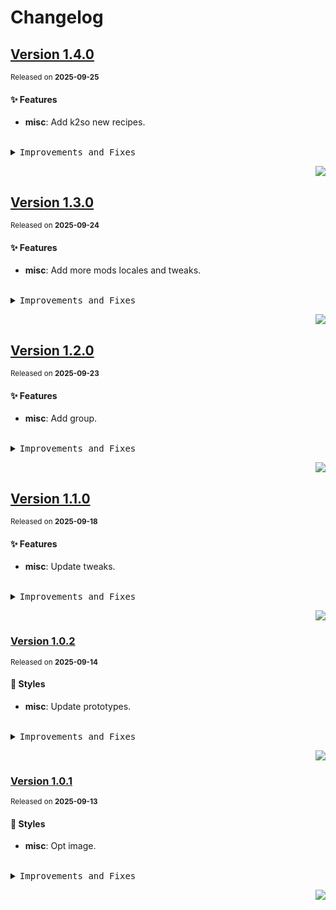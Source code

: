 # Changelog

## [Version&nbsp;1.4.0](https://github.com/canisminor1990/factorio-lobehub-decorations/compare/v1.3.0...v1.4.0)
<sup>Released on **2025-09-25**</sup>


#### ✨ Features

- **misc**: Add k2so new recipes.


<br/>



<details>
<summary><kbd>Improvements and Fixes</kbd></summary>



#### What's improved

* **misc**: Add k2so new recipes ([1ffc090](https://github.com/canisminor1990/factorio-lobehub-decorations/commit/1ffc090))

</details>


<div align="right">

[![](https://img.shields.io/badge/-BACK_TO_TOP-151515?style=flat-square)](#readme-top)

</div>

## [Version&nbsp;1.3.0](https://github.com/canisminor1990/factorio-lobehub-decorations/compare/v1.2.0...v1.3.0)
<sup>Released on **2025-09-24**</sup>


#### ✨ Features

- **misc**: Add more mods locales and tweaks.


<br/>



<details>
<summary><kbd>Improvements and Fixes</kbd></summary>



#### What's improved

* **misc**: Add more mods locales and tweaks ([678f66c](https://github.com/canisminor1990/factorio-lobehub-decorations/commit/678f66c))

</details>


<div align="right">

[![](https://img.shields.io/badge/-BACK_TO_TOP-151515?style=flat-square)](#readme-top)

</div>

## [Version&nbsp;1.2.0](https://github.com/canisminor1990/factorio-lobehub-decorations/compare/v1.1.0...v1.2.0)
<sup>Released on **2025-09-23**</sup>


#### ✨ Features

- **misc**: Add group.


<br/>



<details>
<summary><kbd>Improvements and Fixes</kbd></summary>



#### What's improved

* **misc**: Add group ([f0ec910](https://github.com/canisminor1990/factorio-lobehub-decorations/commit/f0ec910))

</details>


<div align="right">

[![](https://img.shields.io/badge/-BACK_TO_TOP-151515?style=flat-square)](#readme-top)

</div>

## [Version&nbsp;1.1.0](https://github.com/canisminor1990/factorio-lobehub-decorations/compare/v1.0.2...v1.1.0)
<sup>Released on **2025-09-18**</sup>


#### ✨ Features

- **misc**: Update tweaks.


<br/>



<details>
<summary><kbd>Improvements and Fixes</kbd></summary>



#### What's improved

* **misc**: Update tweaks ([430b867](https://github.com/canisminor1990/factorio-lobehub-decorations/commit/430b867))

</details>


<div align="right">

[![](https://img.shields.io/badge/-BACK_TO_TOP-151515?style=flat-square)](#readme-top)

</div>

### [Version&nbsp;1.0.2](https://github.com/canisminor1990/factorio-lobehub-decorations/compare/v1.0.1...v1.0.2)
<sup>Released on **2025-09-14**</sup>


#### 💄 Styles

- **misc**: Update prototypes.


<br/>



<details>
<summary><kbd>Improvements and Fixes</kbd></summary>



#### Styles

* **misc**: Update prototypes ([1b71eb3](https://github.com/canisminor1990/factorio-lobehub-decorations/commit/1b71eb3))

</details>


<div align="right">

[![](https://img.shields.io/badge/-BACK_TO_TOP-151515?style=flat-square)](#readme-top)

</div>

### [Version&nbsp;1.0.1](https://github.com/canisminor1990/factorio-lobehub-decorations/compare/v1.0.0...v1.0.1)
<sup>Released on **2025-09-13**</sup>


#### 💄 Styles

- **misc**: Opt image.


<br/>



<details>
<summary><kbd>Improvements and Fixes</kbd></summary>



#### Styles

* **misc**: Opt image ([38fb1b0](https://github.com/canisminor1990/factorio-lobehub-decorations/commit/38fb1b0))

</details>


<div align="right">

[![](https://img.shields.io/badge/-BACK_TO_TOP-151515?style=flat-square)](#readme-top)

</div>
